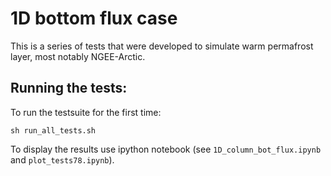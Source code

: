 1D bottom flux case 
=================

This is a series of tests that were developed to simulate warm permafrost layer, most notably NGEE-Arctic.


Running the tests:
------------------

To run the testsuite for the first time:

```
sh run_all_tests.sh
```

To display the results use ipython notebook (see `1D_column_bot_flux.ipynb` and `plot_tests78.ipynb`).

